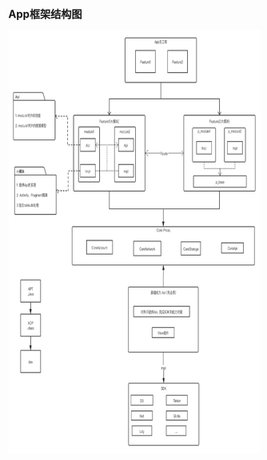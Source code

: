 ## App框架结构图
<div align="center">
<img src="https://github.com/Sum-sdl/AndroidAucFrame/raw/master/asset/Frame.png" height="845" width="890">
</div>
